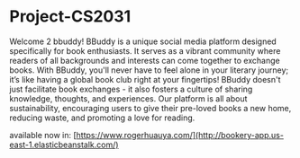 # Project-CS2031

Welcome 2 bbuddy!
BBuddy is a unique social media platform designed specifically for book enthusiasts. It serves as a vibrant community where readers of all backgrounds and interests can come together to exchange books. With BBuddy, you'll never have to feel alone in your literary journey; it’s like having a global book club right at your fingertips! BBuddy doesn't just facilitate book exchanges - it also fosters a culture of sharing knowledge, thoughts, and experiences. Our platform is all about sustainability, encouraging users to give their pre-loved books a new home, reducing waste, and promoting a love for reading.

available now in: [https://www.rogerhuauya.com/](http://bookery-app.us-east-1.elasticbeanstalk.com/)

